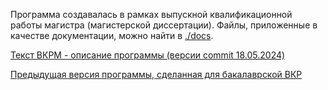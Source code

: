 Программа создавалась в рамках выпускной квалификационной работы магистра (магистерской диссертации). Файлы, приложенные в качестве документации, можно найти в [./docs](./docs).

[Текст ВКРМ - описание программы (версии commit 18.05.2024)](./docs/ВКРМ_Яманаева_8.pdf)

[Предыдущая версия программы, сделанная для бакалаврской ВКР](https://github.com/GrapevineSnail/GroupChoiseAlgorythms)
